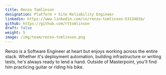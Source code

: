 ```yaml
---
title: Renzo Tomlinson
designation: Platform + Site Reliability Engineer
linkedin: https://www.linkedin.com/in/renzo-tomlinson-5313481b/
github: https://github.com/rttomlinson
draft: false
weight: 5
image: /img/team/renzo-tomlinson.png
---
```

Renzo is a Software Engineer at heart but enjoys working across the entire stack. Whether it's deployment automation, building infrastructure or writing tests, he's always ready to lend a hand. Outside of Masterpoint, you'll find him practicing guitar or riding his bike.
